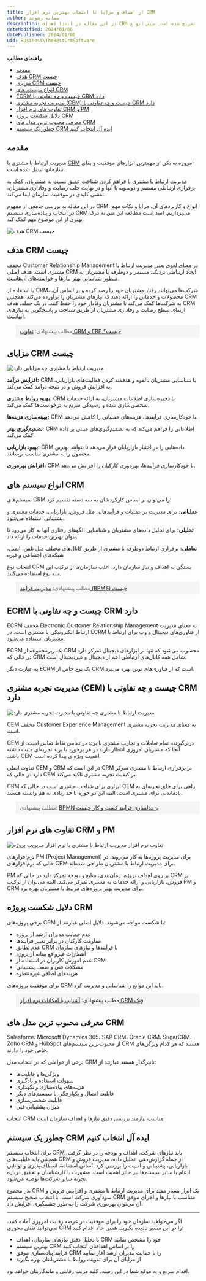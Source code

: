 ```yaml
---
title: از اهداف و مزایا تا انتخاب بهترین نرم افزار CRM
author: سمانه رشوند
description: در این مقاله در ابتدا اهداف CRM در جهت شناسایی نیاز مشتریان و افزایش رضایت آن‌ها تشریح شده‌ است. سپس انواع CRM و ویژگی‌های هر کدام توضیح داده شده‌است. مزایای CRM مانند افزایش درآمد، بهبود خدمات و تصمیم‌گیری بهتر نیز بررسی شده‌ است. در پایان نیز راهکارهایی برای انتخاب سیستم CRM مناسب ارائه گردیده است.
dateModified: 2024/01/06
datePublished: 2024/01/06
uid: Business\TheBestCrmSoftware
---
```

**راهنمای مطالب**
- [مقدمه](#مقدمه)
- [هدف CRM چیست](#هدف-crm-چیست)
- [مزایای CRM چیست](#مزایای-crm-چیست)
- [انواع سیستم های CRM](#انواع-سیستم-های-crm)
- [ECRM چیست و چه تفاوتی با CRM دارد](#ecrm-چیست-و-چه-تفاوتی-با-crm-دارد)
- [مدیریت تجربه مشتری (CEM) چیست و چه تفاوتی با  CRM دارد](#مدیریت-تجربه-مشتری-cem-چیست-و-چه-تفاوتی-با-crm-دارد)
- [تفاوت‌ های نرم افزار CRM و PM](#تفاوت-های-نرم-افزار-crm-و-pm)
- [دلایل شکست پروژه CRM](#دلایل-شکست-پروژه-crm)
- [معرفی محبوب ترین مدل های CRM](#معرفی-محبوب-ترین-مدل-های-crm)
- [چطور یک سیستم CRM ایده آل انتخاب کنیم](#چطور-یک-سیستم-crm-ایده-آل-انتخاب-کنیم)

## مقدمه
مدیریت ارتباط با مشتری یا <a href="https://www.hooshkar.com/Wiki/Business/WhatIsCrm" target="_blank">CRM</a> امروزه به یکی از مهمترین ابزارهای موفقیت و بقای سازمانها تبدیل شده است.

مدیریت ارتباط با مشتری با فراهم کردن شناخت عمیق نسبت به مشتریان، کمک به برقراری ارتباطی مستمر و دوسویه با آنها و در نهایت جلب رضایت و وفاداری مشتریان، نقشی کلیدی در موفقیت سازمان ایفا می‌کند. 

در این مقاله به بررسی جامعی از مفهوم CRM، انواع و کاربردهای آن، مزایا و نکات مهم در انتخاب و پیاده‌سازی سیستم CRM می‌پردازیم. امید است مطالعه این متن به درک بهتری از این موضوع مهم کمک کند.

![هدف CRM چیست](./Images/TheBestCrmSoftware-01.webp)

## هدف CRM چیست
مخفف Customer Relationship Management در معنای لغوی یعنی مدیریت ارتباط با مشتری است. هدف اصلی CRM ایجاد ارتباطی نزدیک، مستمر و دوطرفه با مشتریان به منظور شناسایی بهتر نیازها و خواسته‌های آن‌هاست. 

با استفاده از CRM، شرکت‌ها می‌توانند رفتار مشتریان خود را رصد کرده و بر اساس آن، محصولات و خدماتی را ارائه دهند که نیازهای مشتریان را برآورده می‌کند. همچنین CRM به شرکت‌ها کمک می‌کند تا مشتریان وفادار خود را حفظ کنند. در یک جمله، هدف CRM ارتقای سطح رضایت و وفاداری مشتریان از طریق شناخت و پاسخگویی به نیازهای آنهاست.

<blockquote style="background-color:#f5f5f5; padding:0.5rem">
مطلب پیشنهادی: <a href="https://www.hooshkar.com/Wiki/Business/CrmAndErpDifferences" target="_blank">تفاوت CRM و  ERP چیست؟
</a></blockquote>

## مزایای CRM چیست

![مدیریت ارتباط با مشتری چه مزایایی دارد](./Images/TheBestCrmSoftware-02.webp)

**افزایش درآمد:** CRM  با شناسایی مشتریان بالقوه و هدفمند کردن فعالیت‌های بازاریابی، به افزایش فروش و در نتیجه درآمد کمک می‌کند.

**بهبود روابط مشتری:** CRM با ذخیره‌سازی اطلاعات مشتریان، به ارائه خدمات شخصی‌سازی شده و رسیدگی سریع به درخواست‌ها کمک می‌کند.

**بهینه‌سازی هزینه‌ها:** CRM با خودکارسازی فرآیندها، هزینه‌های عملیاتی را کاهش می‌دهد.

**تصمیم‌گیری بهتر:** CRM اطلاعاتی را فراهم می‌کند که به تصمیم‌گیری‌های مبتنی بر داده کمک می‌کند.

**بهبود بازاریابی:** CRM داده‌هایی را در اختیار بازاریابان قرار می‌دهد تا بتوانند بهترین محصول را به مشتری مناسب برسانند.

**افزایش بهره‌وری:** CRM با خودکارسازی فرآیندها، بهره‌وری کارکنان را افزایش می‌دهد.

## انواع سیستم های CRM

سیستم‌های CRM را می‌توان بر اساس کارکردشان به سه دسته تقسیم کرد:

**عملیاتی:** برای مدیریت بر عملیات و فرآیندهایی مثل فروش، بازاریابی، خدمات مشتری و پشتیبانی استفاده می‌شود.

**تحلیلی:** برای تحلیل داده‌های مشتریان و شناسایی الگوهای رفتاری آنها به کار می‌رود تا بتوان بهترین خدمات را ارائه داد.

**تعاملی:** برقراری ارتباط دوطرفه با مشتری از طریق کانال‌های مختلف مثل تلفن، ایمیل، شبکه‌های اجتماعی و غیره

انتخاب نوع CRM بستگی به اهداف و نیاز سازمان دارد. اغلب سازمان‌ها از ترکیب این سه نوع استفاده می‌کنند.

<blockquote style="background-color:#f5f5f5; padding:0.5rem">
مطلب پیشنهادی: <a href="https://www.hooshkar.com/Wiki/Business/WhatIsBpms" target="_blank">مدیریت فرآیند (BPMS) چیست</a></blockquote>

## ECRM چیست و چه تفاوتی با CRM دارد

ECRM مخفف Electronic Customer Relationship Management به معنای مدیریت ارتباط الکترونیکی با مشتری است. در ECRM از فناوری‌های دیجیتال و وب برای ارتباط با مشتریان استفاده می‌شود.

ECRM یک زیرمجموعه از CRM محسوب می‌شود که تنها بر ابزارهای دیجیتال تمرکز دارد در حالی که CRM شامل همه کانال‌های ارتباطی اعم از دیجیتال و غیردیجیتال است. 
 
به عبارت دیگر ECRM یک نوع خاص از CRM است که از فناوری‌های نوین بهره می‌برد.

## مدیریت تجربه مشتری (CEM) چیست و چه تفاوتی با  CRM دارد

![مدیریت ارتباط با مشتری چه تفاوتی با مدیرت تجربه مشتری دارد](./Images/TheBestCrmSoftware-03.webp)

CEM مخفف Customer Experience Management به معنای مدیریت تجربه مشتری است.

CEM دربرگیرنده تمام تعاملات و تجارب مشتری با برند در تمامی نقاط تماس است. از آنجا که مشتریان امروزی انتظار دارند در هر برخورد با برند تجربه‌ای مثبت داشته باشند،CEM  اهمیت ویژه‌ای پیدا کرده است.

تفاوت اصلی CEM و CRM در این است که CRM بر برقراری ارتباط با مشتری تمرکز دارد در حالی که CEM بر کیفیت تجربه مشتری تاکید می‌کند.

 CRM ابزاری برای شناخت مشتری است در حالی که CEM راهی برای خلق تجربه‌ای به یادماندنی برای مشتری است. البته این دو حوزه تا حد زیادی به هم وابسته هستند.

<blockquote style="background-color:#f5f5f5; padding:0.5rem">
مطلب پیشنهادی: <a href="https://www.hooshkar.com/Wiki/Business/WhatIsBpmn" target="_blank">BPMN یا مدلسازی فرآیند کسب و کار چیست<a></blockquote>

## تفاوت های نرم افزار CRM و PM

![تفاوت نرم افزار مدیریت ارتباط با مشتری با نرم افزار مدیریت پروژه](./Images/TheBestCrmSoftware-04.webp)

نرم‌افزارهای PM (Project Management) برای مدیریت پروژه‌ها به کار می‌روند. در حالی که نرم‌افزارهای CRM برای مدیریت ارتباط با مشتریان طراحی شده‌اند. 

PM بر روی اهداف پروژه، زمان‌بندی، منابع و بودجه تمرکز دارد در حالی که CRM بر فروش، بازاریابی و ارائه خدمات به مشتری تمرکز می‌کند. البته می‌توان از ترکیب PM و CRM برای مدیریت بهتر پروژه‌های مرتبط با مشتریان بهره برد.

## دلایل شکست پروژه CRM

برخی پروژه‌های CRM با شکست مواجه می‌شوند. دلایل اصلی عبارتند از:

- عدم حمایت مدیران ارشد از پروژه
- مقاومت کارکنان در برابر تغییر فرآیندها  
- عدم تطابق CRM با فرآیندها و نیازهای سازمان
- انتظارات غیرواقع بینانه از پروژه
- عدم آموزش کاربران در استفاده از  CRM
- مشکلات فنی و ضعف پشتیبانی
- هزینه‌های اضافی غیرمنتظره

برای موفقیت پروژه‌های CRM باید این موانع را شناسایی و مدیریت کرد.

<blockquote style="background-color:#f5f5f5; padding:0.5rem">
مطلب پیشنهادی: <a href="https://www.hooshkar.com/Wiki/Business/WhatIsBpmn" target="_blank">آشنایی با امکانات نرم افزار CRM فِنِک<a></blockquote>

## معرفی محبوب ترین مدل های CRM 

Salesforce، Microsoft Dynamics 365، SAP CRM، Oracle CRM، SugarCRM، Zoho CRM و HubSpot از محبوب‌ترین سیستم‌های CRM هستند که هر کدام ویژگی‌های خاص خود را دارند. 

برخی از عواملی که در انتخاب مدل CRM تاثیرگذار هستند عبارتند از:

- ویژگی‌ها و قابلیت‌ها  
- سهولت استفاده و یادگیری
- هزینه‌های پیاده‌سازی و نگهداری
- قابلیت اتصال و یکپارچگی با سیستم‌های دیگر
- قابلیت شخصی‌سازی
- میزان پشتیبانی فنی

انتخاب CRM مناسب نیازمند بررسی دقیق نیازها و اهداف سازمان است.

## چطور یک سیستم CRM ایده آل انتخاب کنیم

برای انتخاب سیستم CRM باید نیازهای شرکت، اهداف و بودجه را در نظر گرفت. همچنین باید قابلیت‌های CRM از جمله گزارش‌دهی، تحلیل داده، مدیریت فروش و بازاریابی، پشتیبانی و امنیت را بررسی کرد. آسانی استفاده، انعطاف‌پذیری و توانایی ادغام با سایر سیستم‌ها نیز حائز اهمیت است. مشورت با کارشناسان و تحقیق درباره تجربه سایر شرکت‌ها توصیه می‌شود.

در مجموع، CRM  یک ابزار بسیار مفید برای مدیریت ارتباط با مشتری و افزایش فروش و سودآوری شرکت است. با انتخاب صحیح سیستم CRM متناسب با نیازها و اجرای موفق آن می‌توان بهره‌وری شرکت را به طور چشمگیری افزایش داد.

-----
اگر می‌خواهید سازمان خود را برای موفقیت در عرصه رقابت امروزی آماده کنید، نمی‌توانید نقش محوری CRM را در این مسیر نادیده بگیرید. همین حالا اقدام کنید:

- با تحلیل دقیق نیازهای سازمان، اهداف CRM خود را مشخص نمایید
- بهترین سیستم CRM را بر اساس اهدافتان انتخاب کنید
- فرایند پیاده‌سازی موفق CRM را با حمایت مدیران ارشد آغاز نمایید
- از مزایای آن برای تقویت روابط با مشتریانتان بهره بگیرید

اقدام سریع و به موقع شما در این زمینه، کلید مزیت رقابتی و ماندگاریتان خواهد بود.